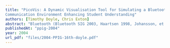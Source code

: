 ```yaml
---
title: "PicoVis: A Dynamic Visualisation Tool for Simulating a Bluetooth
Communication Environment Enhancing Student Understanding"
authors: [Timothy Doyle, Chris Exton]
abstract: "Bluetooth (Bluetooth SIG 2003, Haartsen 1998, Johansson, et al. 2002, Morrow 2002) is a recently conceived universal communication standard that allows wireless connectivity among numerous portable electronic devices resulting in the formation of ad-hoc (Volbert 2002) wireless networks. The paper presents PicoVis, a dynamic simulation and visualisation environment modelling the functionality of a Bluetooth Personal Area Network (piconet), with the aim of aiding student comprehension of this relatively new technology. The simulation environment described in this paper is designed for teaching purposes and not for industrial use, unlike some of the currently available network simulation environments. The aim is that by simulating and visualising a wireless network, the cognitive load (Tuovinen 2000) placed on students when studying a new technology like Bluetooth for the first time will be reduced."
publishedAt: "ppig-2004"
year: 2004
url_pdf: "files/2004-PPIG-16th-doyle.pdf"
---
```

